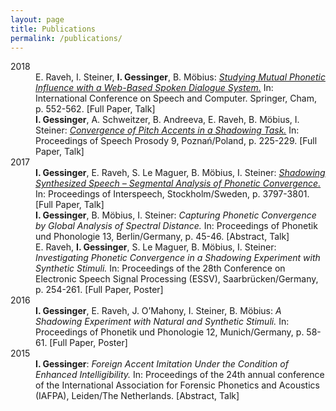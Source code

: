 ```yaml
---
layout: page
title: Publications
permalink: /publications/
---
```


<dl>
  <dt>2018</dt>	
  <dd>E. Raveh, I. Steiner, <strong>I. Gessinger</strong>, B. Möbius: <a href="https://arxiv.org/pdf/1809.04945.pdf" target="_blank" rel="noopener"><em>Studying Mutual Phonetic Influence with a Web-Based Spoken Dialogue System.</em></a> In: International Conference on Speech and Computer. Springer, Cham, p. 552-562. [Full Paper, Talk]</dd>
  <dd><strong>I. Gessinger</strong>, A. Schweitzer, B. Andreeva, E. Raveh, B. Möbius, I. Steiner: <a href="https://www.isca-speech.org/archive/SpeechProsody_2018/pdfs/160.pdf" target="_blank" rel="noopener"><em>Convergence of Pitch Accents in a Shadowing Task.</em></a> In: Proceedings of Speech Prosody 9, Poznań/Poland, p. 225-229. [Full Paper, Talk]</dd>

  <dt>2017</dt>	
    <dd><strong>I. Gessinger</strong>, E. Raveh, S. Le Maguer, B. Möbius, I. Steiner: <a href="https://www.isca-speech.org/archive/Interspeech_2017/pdfs/1433.PDF" target="_blank" rel="noopener"><em>Shadowing Synthesized Speech – Segmental Analysis of Phonetic Convergence.</em></a> In: Proceedings of Interspeech, Stockholm/Sweden, p. 3797-3801. [Full Paper, Talk]</dd>
    <dd><strong>I. Gessinger</strong>, B. Möbius, I. Steiner: <em>Capturing Phonetic Convergence by Global Analysis of Spectral Distance.</em> In: Proceedings of Phonetik und Phonologie 13, Berlin/Germany, p. 45-46. [Abstract, Talk]</dd>
    <dd>E. Raveh, <strong>I. Gessinger</strong>, S. Le Maguer, B. Möbius, I. Steiner: <em>Investigating Phonetic Convergence in a Shadowing Experiment with Synthetic Stimuli.</em> In: Proceedings of the 28th Conference on Electronic Speech Signal Processing (ESSV), Saarbrücken/Germany, p. 254-261. [Full Paper, Poster]</dd>

  <dt>2016</dt>	
    <dd><strong>I. Gessinger</strong>, E. Raveh, J. O’Mahony, I. Steiner, B. Möbius: <em>A Shadowing Experiment with Natural and Synthetic Stimuli.</em> In: Proceedings of Phonetik und Phonologie 12, Munich/Germany, p. 58-61. [Full Paper, Poster]</dd>

  <dt>2015</dt>
    <dd><strong>I. Gessinger</strong>: <em>Foreign Accent Imitation Under the Condition of Enhanced Intelligibility.</em> In: Proceedings of the 24th annual conference of the International Association for Forensic Phonetics and Acoustics (IAFPA), Leiden/The Netherlands. [Abstract, Talk]</dd>
</dl>

